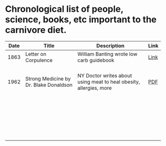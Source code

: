 # Chronological list of people, science, books, etc important to the carnivore diet.

| Date   |   Title   | Description    | Link   |
|--|--|--|--|
| 1863 | Letter on Corpulence | William Banting wrote low carb guidebook | [Link]() | 
| | | | | 
| | | | | 
| | | | | 
| | | | | 
| 1962 | Strong Medicine by Dr. Blake Donaldson| NY Doctor writes about using meat to heal obesity, allergies, more | [PDF](https://justmeat.co/docs/strong-medicine-blake-donaldson.pdf)| 
| | | | | 
| | | | | 
| | | | | 
| | | | | 
| | | | | 
| | | | | 
| | | | | 
| | | | | 
| | | | | 
| | | | | 
| | | | | 
| | | | | 
| | | | | 
| | | | | 
| | | | | 
| | | | | 
| | | | | 
| | | | | 
| | | | | 
| | | | | 
| | | | | 
| | | | | 
| | | | | 
| | | | | 
| | | | | 
| | | | | 
